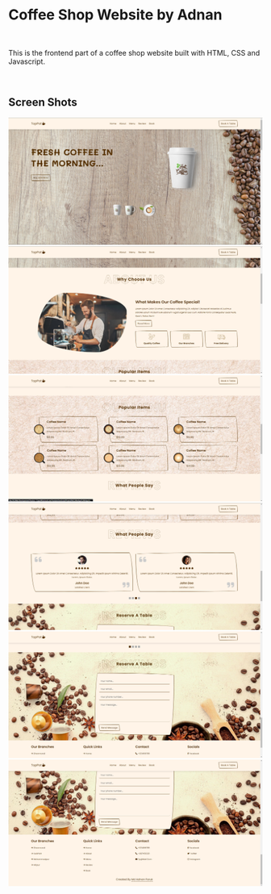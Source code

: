 <h1>Coffee Shop Website by Adnan</h1> <br/> 
<p >This is the frontend part of a coffee shop website built with HTML, CSS and Javascript.</p> <br/>

<h2>Screen Shots</h2>
<img src="./screenshots/p1.png"> <br/>
<img src="./screenshots/p2.png"> <br/>
<img src="./screenshots/p3.png"> <br/>
<img src="./screenshots/p4.png"> <br/>
<img src="./screenshots/p5.png"> <br/>
<img src="./screenshots/p6.png"> <br/>



